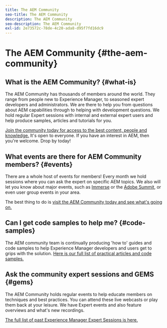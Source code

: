 ```yaml
---
title: The AEM Community
seo-title: The AEM Community
description: The AEM Community
seo-description: The AEM Community
exl-id: 2e73572c-78de-4c20-ada8-d95f7fd16dc9
---
```

# The AEM Community {#the-aem-community}

## What is the AEM Community? {#what-is}

The AEM Community has thousands of members around the world. They range from people new to Experience Manager, to seasoned expert developers and administrators.  We are there to help you from questions about AEM capabilities through to helping with development questions. We hold regular Expert sessions with internal and external expert users and help produce samples, articles and tutorials for you.

[Join the community today for access to the best content, people and knowledge.](https://forums.adobe.com/community/experience-cloud/marketing-cloud/experience-manager) It's open to everyone. If you have an interest in AEM, then you're welcome. Drop by today!

## What events are there for AEM Community members? {#events}

There are a whole host of events for members! Every month we hold sessions where you can ask the expert on specific AEM topics. We also will let you know about major events, such as [Immerse](https://help-forums.adobe.com/content/adobeforums/en/experience-manager-forum/adobe-experience-manager.topic.html/forum__fb7p-the_immerseagendai.html) or the [Adobe Summit](https://summit.adobe.com/na/?promoid=6JMR7JQY&mv=other), or even user group events in your area.

The best thing to do is [visit the AEM Community today and see what's going on.](https://help-forums.adobe.com/content/adobeforums/en/experience-manager-forum/adobe-experience-manager.html)

## Can I get code samples to help me? {#code-samples}

The AEM community team is continually producing 'how to' guides and code samples to help Experience Manager developers and users get to grips with the solution. [Here is our full list of practical articles and code samples.](https://helpx.adobe.com/experience-manager/topics/how-to.html)

## Ask the community expert sessions and GEMS {#gems}

The AEM Community holds regular events to help educate members on techniques and best practices. You can attend these live webcasts or play them back at your leisure. We have Expert events and also feature overviews and what's new recordings.

[The full list of past Experience Manager Expert Sessions is here.](https://helpx.adobe.com/experience-manager/kt/eseminars/ask-the-expert/atace-index.html)
